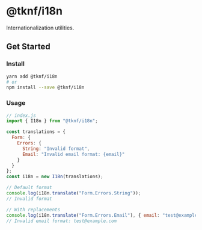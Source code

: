 # @tknf/i18n
Internationalization utilities.

## Get Started
### Install
```bash
yarn add @tknf/i18n
# or
npm install --save @tknf/i18n
```

### Usage
```js
// index.js
import { I18n } from "@tknf/i18n";

const translations = {
  Form: {
    Errors: {
      String: "Invalid format",
      Email: "Invalid email format: {email}"
    }
  }
};
const i18n = new I18n(translations);

// Default format
console.log(i18n.translate("Form.Errors.String"));
// Invalid format

// With replacements
console.log(i18n.translate("Form.Errors.Email"), { email: "test@example.com"} );
// Invalid email format: test@example.com
```